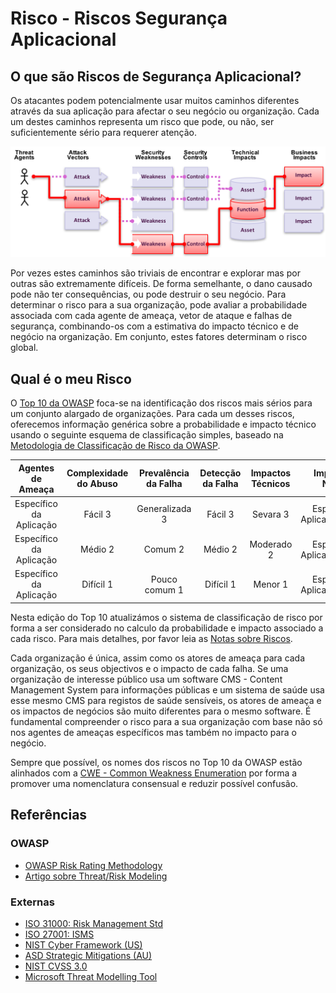 # Risco - Riscos Segurança Aplicacional

## O que são Riscos de Segurança Aplicacional?

Os atacantes podem potencialmente usar muitos caminhos diferentes através da sua
aplicação para afectar o seu negócio ou organização. Cada um destes caminhos
representa um risco que pode, ou não, ser suficientemente sério para requerer
atenção.

![App Security Risks][image-1]

Por vezes estes caminhos são triviais de encontrar e explorar mas por outras são
extremamente difíceis. De forma semelhante, o dano causado pode não ter
consequências, ou pode destruir o seu negócio. Para determinar o risco para a
sua organização, pode avaliar a probabilidade associada com cada agente de
ameaça, vetor de ataque e falhas de segurança, combinando-os com a estimativa
do impacto técnico e de negócio na organização. Em conjunto, estes fatores
determinam o risco global.

## Qual é o meu Risco

O [Top 10 da OWASP][1] foca-se na identificação dos riscos mais sérios para um
conjunto alargado de organizações. Para cada um desses riscos, oferecemos
informação genérica sobre a probabilidade e impacto técnico usando o seguinte
esquema de classificação simples, baseado na [Metodologia de Classificação de
Risco da OWASP][4].

| Agentes de Ameaça | Complexidade do Abuso | Prevalência da Falha | Detecção da Falha | Impactos Técnicos | Impactos de Negócio |
| :-: | :-: | :-: | :-: | :-: | :-: |
| Específico da Aplicação | Fácil 3 | Generalizada 3 | Fácil 3 | Sevara 3 | Específica da Aplicação/Negócio |
| Específico da Aplicação | Médio 2 | Comum 2 | Médio 2 | Moderado 2 | Específica da Aplicação/Negócio |
| Específico da Aplicação | Difícil 1 | Pouco comum 1 | Difícil 1 | Menor 1 | Específica da Aplicação/Negócio |

Nesta edição do Top 10 atualizámos o sistema de classificação de risco por forma
a ser considerado no calculo da probabilidade e impacto associado a cada risco.
Para mais detalhes, por favor leia as [Notas sobre Riscos][2].

Cada organização é única, assim como os atores de ameaça para cada organização,
os seus objectivos e o impacto de cada falha. Se uma organização de interesse
público usa um software CMS - Content Management System para informações
públicas e um sistema de saúde usa esse mesmo CMS para registos de saúde
sensíveis, os atores de ameaça e os impactos de negócios são muito diferentes
para o mesmo software. É fundamental compreender o risco para a sua organização
com base não só nos agentes de ameaças específicos mas também no impacto para o
negócio.

Sempre que possível, os nomes dos riscos no Top 10 da OWASP estão alinhados com
a [CWE - Common Weakness Enumeration][3] por forma a promover uma nomenclatura
consensual e reduzir possível confusão.

## Referências

### OWASP

* [OWASP Risk Rating Methodology][4]
* [Artigo sobre Threat/Risk Modeling][5]

### Externas

* [ISO 31000: Risk Management Std][6]
* [ISO 27001: ISMS][7]
* [NIST Cyber Framework (US)][8]
* [ASD Strategic Mitigations (AU)][9]
* [NIST CVSS 3.0][10]
* [Microsoft Threat Modelling Tool][11]

[1]: https://www.owasp.org/index.php/Top10
[2]: 0xc0-note-about-risks.md
[3]: https://cwe.mitre.org/ 
[4]: https://www.owasp.org/index.php/OWASP_Risk_Rating_Methodology
[5]: https://www.owasp.org/index.php/Threat_Risk_Modeling
[6]: https://www.iso.org/iso-31000-risk-management.html
[7]: https://www.iso.org/isoiec-27001-information-security.html
[8]: https://www.nist.gov/cyberframework
[9]: https://www.asd.gov.au/infosec/mitigationstrategies.htm
[10]: https://nvd.nist.gov/vuln-metrics/cvss/v3-calculator
[11]: https://www.microsoft.com/en-us/download/details.aspx?id=49168

[image-1]: images/0x10-risk-1.png

